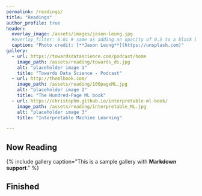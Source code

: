 ```yaml
---
permalink: /readings/
title: "Readings"
author_profile: true
header:
  overlay_image: /assets/images/jason-leung.jpg
  #overlay_filter: 0.01 # same as adding an opacity of 0.5 to a black background
  caption: "Photo credit: [**Jason Leung**](https://unsplash.com)"
gallery:
  - url: https://towardsdatascience.com/podcast/home
    image_path: /assets/reading/towards_ds.jpg
    alt: "placeholder image 1"
    title: "Towards Data Science - Podcast"
  - url: http://themlbook.com/
    image_path: /assets/reading/100pageML.jpg
    alt: "placeholder image 2"
    title: "The Hundred-Page ML book"
  - url: https://christophm.github.io/interpretable-ml-book/
    image_path: /assets/reading/interpretable_ML.jpg
    alt: "placeholder image 3"
    title: "Interpretable Machine Learning"

---
```

## Now Reading

{% include gallery caption="This is a sample gallery with **Markdown support**." %}



## Finished
